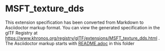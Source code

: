 <!--
Copyright 2022 The Khronos Group Inc.
SPDX-License-Identifier: LicenseRef-KhronosSpecCopyright
-->

# MSFT_texture_dds

This extension specification has been converted from Markdown to Asciidoctor markup format.
You can view the generated specification in the glTF Registry at
https://www.khronos.org/registry/glTF/extensions/MSFT_texture_dds.html .
The Asciidoctor markup starts with [README.adoc](README.adoc) in this folder
